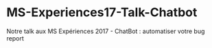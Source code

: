# MS-Experiences17-Talk-Chatbot
Notre talk aux MS Expériences 2017 - ChatBot : automatiser votre bug report
